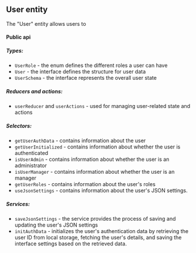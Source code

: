 ## User entity

The "User" entity allows users to

#### Public api

##### Types:

-   `UserRole` - the enum defines the different roles a user can have
-   `User` - the interface defines the structure for user data
-   `UserSchema` - the interface represents the overall user state

##### Reducers and actions:

-   `userReducer` and `userActions` - used for managing user-related state and actions

##### Selectors:

-   `getUserAuthData` - contains information about the user
-   `getUserInitialized` - contains information about whether the user is authenticated
-   `isUserAdmin` - contains information about whether the user is an administrator
-   `isUserManager` - contains information about whether the user is an manager
-   `getUserRoles` - contains information about the user's roles
-   `useJsonSettings` - contains information about the user's JSON settings.

##### Services:

-   `saveJsonSettings` - the service provides the process of saving and updating the user's JSON settings
-   `initAuthData` - initializes the user's authentication data by retrieving the user ID from local storage, fetching the user's details, and saving the interface settings based on the retrieved data.
